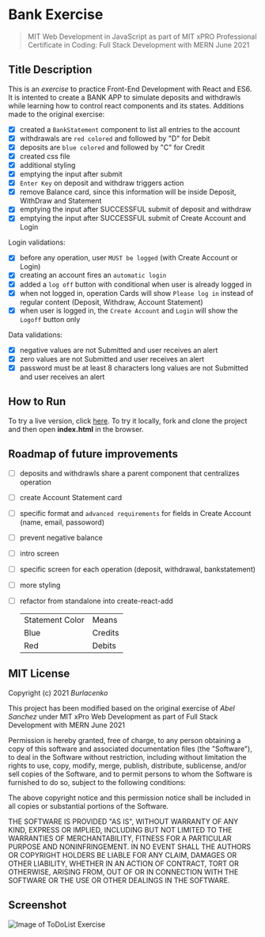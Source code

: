 # Bank Exercise
>MIT Web Development in JavaScript as part of MIT xPRO Professional Certificate in Coding: Full Stack Development with MERN June 2021

## Title Description
This is an <em>exercise</em> to practice Front-End Development with React and ES6. It is intented to create a BANK APP to simulate deposits and withdrawls while learning how to control react components and its states.
Additions made to the original exercise:

- [x] created a `BankStatement` component to list all entries to the account
- [x] withdrawals are `red colored` and followed by "D" for Debit
- [x] deposits are `blue colored` and followed by "C" for Credit
- [x] created css file
- [x] additional styling
- [x] emptying the input after submit
- [x] `Enter Key` on deposit and withdraw triggers action
- [x] remove Balance card, since this information will be inside Deposit, WithDraw and Statement
- [x] emptying the input after SUCCESSFUL submit of deposit and withdraw
- [x] emptying the input after SUCCESSFUL submit of Create Account and Login

Login validations:
- [x] before any operation, user `MUST be logged` (with Create Account or Login)
- [x] creating an account fires an `automatic login`
- [x] added a `log off` button with conditional when user is already logged in
- [x] when not logged in, operation Cards will show `Please log in` instead of regular content (Deposit, Withdraw, Account Statement)
- [x] when user is logged in, the `Create Account` and `Login` will show the `Logoff` button only

Data validations:
- [x] negative values are not Submitted and user receives an alert
- [x] zero values are not Submitted and user receives an alert
- [x] password must be at least 8 characters long values are not Submitted and user receives an alert
  
## How to Run
To try a live version, click <a href="https://burlacenko.github.io/Bank/index.html">here</a>. To try it locally, fork and clone the project and then open <strong>index.html</strong> in the browser.

## Roadmap of future improvements
- [ ] deposits and withdrawls share a parent component that centralizes operation
- [ ] create Account Statement card
- [ ] specific format and `advanced requirements` for fields in Create Account (name, email, passoword)
- [ ] prevent negative balance
- [ ] intro screen
- [ ] specific screen for each operation (deposit, withdrawal, bankstatement)
- [ ] more styling
- [ ] refactor from standalone into create-react-add
 
  <table>
  <tr><td>Statement Color</td><td>Means</td></tr>
  <tr><td>Blue</td><td>Credits</td></tr>
  <tr><td>Red</td><td>Debits</td>
  </table>
  
## MIT License
Copyright (c) 2021 <em>Burlacenko</em>

This project has been modified based on the original exercise of <em>Abel Sanchez</em>
under MIT xPro Web Development as part of Full Stack Development with MERN June 2021

Permission is hereby granted, free of charge, to any person obtaining a copy
of this software and associated documentation files (the "Software"), to deal
in the Software without restriction, including without limitation the rights
to use, copy, modify, merge, publish, distribute, sublicense, and/or sell
copies of the Software, and to permit persons to whom the Software is
furnished to do so, subject to the following conditions:

The above copyright notice and this permission notice shall be included in all
copies or substantial portions of the Software.

THE SOFTWARE IS PROVIDED "AS IS", WITHOUT WARRANTY OF ANY KIND, EXPRESS OR
IMPLIED, INCLUDING BUT NOT LIMITED TO THE WARRANTIES OF MERCHANTABILITY,
FITNESS FOR A PARTICULAR PURPOSE AND NONINFRINGEMENT. IN NO EVENT SHALL THE
AUTHORS OR COPYRIGHT HOLDERS BE LIABLE FOR ANY CLAIM, DAMAGES OR OTHER
LIABILITY, WHETHER IN AN ACTION OF CONTRACT, TORT OR OTHERWISE, ARISING FROM,
OUT OF OR IN CONNECTION WITH THE SOFTWARE OR THE USE OR OTHER DEALINGS IN THE
SOFTWARE.
	
## Screenshot
![Image of ToDoList Exercise](Atm2021-11-09-1.jpg)
